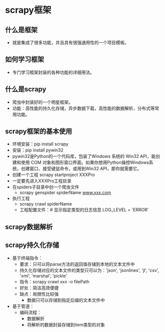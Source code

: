 # scrapy框架

## 什么是框架

- 就是集成了很多功能，并且具有很强通用性的一个项目模板。

## 如何学习框架

- 专门学习框架封装的各种功能的详细用法。

## 什么是scrapy

- 爬虫中封装好的一个明星框架。
- 功能：高性能的持久化存储，异步数据下载，高性能的数据解析，分布式等常用功能。

## scrapy框架的基本使用

- 环境安装：pip install scrapy
- 安装：pip install pywin32
- pywin32是Python的一个代码库，包装了Windows 系统的 Win32 API，能创建和使用 COM 对象和图形窗口界面。如果你想用Python操控Windows系统，创建窗口、接受键鼠命令，或用到Win32 API，那你就需要它。
- 创建一个工程  scrapy startproject XXXPro
- 一定要先进入XXXPro工程目录
- 在spiders子目录中创一个爬虫文件
  - scrapy genspider spiderName www.xxx.com
- 执行工程
  - scrapy crawl spiderName
  - 工程配置文件：# 显示指定类型的日志信息  LOG_LEVEL = 'ERROR'

## scrapy数据解析

## scrapy持久化存储

- 基于终端指令：
  - 要求：只可以将parse方法的返回值存储到本地的文本文件中
  - 持久化存储对应的文本文件的类型只可以为：'json', 'jsonlines', 'jl', 'csv', 'xml', 'marshal', 'pickle'
  - 指令：scrapy crawl xxx -o filePath
  - 好处：简洁高效便捷
  - 缺点：局限性比较强
    - 数据只可以存储到指定后缀的文本文件中
- 基于管道：
  - 编码流程：
    - 数据解折
    - 将解析的数据封装存储到item类型的对象
